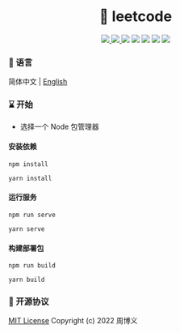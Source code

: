 <h1 align="center">🚀 leetcode</h1>

<p align="center">
<a target="_blank" href="https://github.com/zhouboyi1998/leetcode"> 
<img src="https://img.shields.io/github/stars/zhouboyi1998/leetcode?logo=github">
</a>
<a target="_blank" href="https://opensource.org/licenses/MIT"> 
<img src="https://img.shields.io/badge/license-MIT-red"> 
</a>
<img src="https://img.shields.io/badge/Vue-3.2.13-mediumseagreen">
<img src="https://img.shields.io/badge/Vue Router-4.0.3-mediumseagreen">
<img src="https://img.shields.io/badge/Pinia-2.0.21-yellow">
<img src="https://img.shields.io/badge/Element Plus-2.2.13-blue">
<img src="https://img.shields.io/badge/Vue Markdown Loader-2.5.0-mediumseagreen">
</p>

### 📖 语言

简体中文 | [English](./README.en.md)

### ⌛ 开始

* 选择一个 Node 包管理器

#### 安装依赖

```
npm install

yarn install
```

#### 运行服务

```
npm run serve

yarn serve
```

#### 构建部署包

```
npm run build

yarn build
```

### 📜 开源协议

[MIT License](https://opensource.org/licenses/MIT) Copyright (c) 2022 周博义

